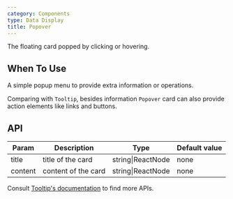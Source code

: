 ```yaml
---
category: Components
type: Data Display
title: Popover
---
```


The floating card popped by clicking or hovering.

## When To Use

A simple popup menu to provide extra information or operations.

Comparing with `Tooltip`, besides information `Popover` card can also provide action elements like links and buttons.

## API

| Param     | Description   | Type     | Default value       |
|-----------|------------------------------------------|---------------|--------|
| title     | title of the card                                 | string\|ReactNode | none     |
| content   | content of the card                            | string\|ReactNode | none     |

Consult [Tooltip's documentation](https://ant.design/components/tooltip/#API) to find more APIs.
